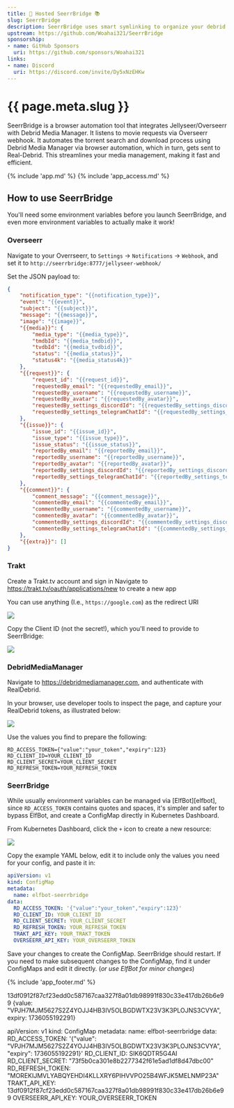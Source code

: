 ```yaml
---
title: 🧝 Hosted SeerrBridge 📚
slug: SeerrBridge
description: SeerrBridge uses smart symlinking to organize your debrid libraries for tidy streaming from Plex
upstream: https://github.com/Woahai321/SeerrBridge
sponsorship:
- name: GitHub Sponsors
  uri: https://github.com/sponsors/Woahai321
links:
- name: Discord
  uri: https://discord.com/invite/Dy5xNzEHKw
---
```


# {{ page.meta.slug }}

SeerrBridge is a browser automation tool that integrates Jellyseer/Overseerr with Debrid Media Manager. It listens to movie requests via Overseerr webhook. It automates the torrent search and download process using Debrid Media Manager via browser automation, which in turn, gets sent to Real-Debrid. This streamlines your media management, making it fast and efficient.

{% include 'app.md' %}
{% include 'app_access.md' %}

## How to use SeerrBridge

You'll need some environment variables before you launch SeerrBridge, and even more environment variables to actually make it work!

### Overseerr

Navigate to your Overrseerr, to `Settings` -> `Notifications` -> `Webhook`, and set it to `http://seerrbridge:8777/jellyseer-webhook/`

Set the JSON payload to:

```json
{
    "notification_type": "{{notification_type}}",
    "event": "{{event}}",
    "subject": "{{subject}}",
    "message": "{{message}}",
    "image": "{{image}}",
    "{{media}}": {
        "media_type": "{{media_type}}",
        "tmdbId": "{{media_tmdbid}}",
        "tvdbId": "{{media_tvdbid}}",
        "status": "{{media_status}}",
        "status4k": "{{media_status4k}}"
    },
    "{{request}}": {
        "request_id": "{{request_id}}",
        "requestedBy_email": "{{requestedBy_email}}",
        "requestedBy_username": "{{requestedBy_username}}",
        "requestedBy_avatar": "{{requestedBy_avatar}}",
        "requestedBy_settings_discordId": "{{requestedBy_settings_discordId}}",
        "requestedBy_settings_telegramChatId": "{{requestedBy_settings_telegramChatId}}"
    },
    "{{issue}}": {
        "issue_id": "{{issue_id}}",
        "issue_type": "{{issue_type}}",
        "issue_status": "{{issue_status}}",
        "reportedBy_email": "{{reportedBy_email}}",
        "reportedBy_username": "{{reportedBy_username}}",
        "reportedBy_avatar": "{{reportedBy_avatar}}",
        "reportedBy_settings_discordId": "{{reportedBy_settings_discordId}}",
        "reportedBy_settings_telegramChatId": "{{reportedBy_settings_telegramChatId}}"
    },
    "{{comment}}": {
        "comment_message": "{{comment_message}}",
        "commentedBy_email": "{{commentedBy_email}}",
        "commentedBy_username": "{{commentedBy_username}}",
        "commentedBy_avatar": "{{commentedBy_avatar}}",
        "commentedBy_settings_discordId": "{{commentedBy_settings_discordId}}",
        "commentedBy_settings_telegramChatId": "{{commentedBy_settings_telegramChatId}}"
    },
    "{{extra}}": []
}
```

### Trakt

Create a Trakt.tv account and sign in
Navigate to <https://trakt.tv/oauth/applications/new> to create a new app

You can use anything (I.e., `https://google.com`) as the redirect URI

![](/images/seerrbridge_trakt_setup.png)

Copy the Client ID (not the secret!), which you'll need to provide to SeerrBridge:

![](/images/seerrbridge_trakt_setup_2.png)

### DebridMediaManager

Navigate to https://debridmediamanager.com, and authenticate with RealDebrid.

In your browser, use developer tools to inspect the page, and capture your RealDebrid tokens, as illustrated below:

![](/images/seerrbridge_dmm_setup.png)

Use the values you find to prepare the following:

```
RD_ACCESS_TOKEN={"value":"your_token","expiry":123}
RD_CLIENT_ID=YOUR_CLIENT_ID
RD_CLIENT_SECRET=YOUR_CLIENT_SECRET
RD_REFRESH_TOKEN=YOUR_REFRESH_TOKEN
```

### SeerrBridge

While usually environment variables can be managed via [ElfBot][elfbot], since `RD_ACCESS_TOKEN` contains quotes and spaces, it's simpler and safer to bypass ElfBot, and create a ConfigMap directly in Kubernetes Dashboard.

From Kubernetes Dashboard, click the `+` icon to create a new resource:

![](/images/gluetun-configmap-1.png)

Copy the example YAML below, edit it to include only the values you need for your config, and paste it in:


```yaml
apiVersion: v1
kind: ConfigMap
metadata:
  name: elfbot-seerrbridge
data:
  RD_ACCESS_TOKEN: '{"value":"your_token","expiry":123}'
  RD_CLIENT_ID: YOUR_CLIENT_ID
  RD_CLIENT_SECRET: YOUR_CLIENT_SECRET
  RD_REFRESH_TOKEN: YOUR_REFRESH_TOKEN
  TRAKT_API_KEY: YOUR_TRAKT_TOKEN
  OVERSEERR_API_KEY: YOUR_OVERSEERR_TOKEN
```

Save your changes to create the ConfigMap. SeerrBridge should restart. If you need to make subsequent changes to the ConfigMap, find it under ConfigMaps and edit it directly. (*or use ElfBot for minor changes*)

{% include 'app_footer.md' %}


13df0912f87cf23edd0c587167caa327f8a01db98991f830c33e417db26b6e99
{value: "VPJH7MJM5627S2Z4YOJJ4HB3IV5OLBGDWTX23V3K3PLOJNS3CVYA", expiry: 1736055192291}

apiVersion: v1
kind: ConfigMap
metadata:
  name: elfbot-seerrbridge
data:
  RD_ACCESS_TOKEN: '{"value": "VPJH7MJM5627S2Z4YOJJ4HB3IV5OLBGDWTX23V3K3PLOJNS3CVYA", "expiry": 1736055192291}'
  RD_CLIENT_ID: SIK6QDTR5G4AI
  RD_CLIENT_SECRET: "73f5b0ca301e8b2277342f61e5ad1df8d47dbc00"
  RD_REFRESH_TOKEN: "MOREKIJMVLYABQYEHDI4KLLXRY6PIHVVPO25B4WFJK5MELNMP23A"
  TRAKT_API_KEY: 13df0912f87cf23edd0c587167caa327f8a01db98991f830c33e417db26b6e99
  OVERSEERR_API_KEY: YOUR_OVERSEERR_TOKEN